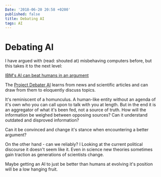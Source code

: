 ```yaml
---
Date: '2018-06-20 20:58 +0200'
published: false
title: Debating AI
tags: AI
---
```

# Debating AI

I have argued with (read: shouted at) misbehaving computers before, but this takes it to the next level:

[IBM's AI can beat humans in an argument](https://www.axios.com/ibms-ai-can-beat-humans-in-an-argument-a64bf953-c0b0-441c-bc09-e2b2ea6076f1.html)

The [Project Debater AI](https://www.research.ibm.com/artificial-intelligence/project-debater/) learns from news and scientific articles and can draw from them to eloquently discuss topics.

It's reminiscent of a homunculus. A human-like entity without an agenda of it's own who you can call upon to talk with you at length. But in the end it is an aggregator of what it's been fed, not a source of truth. How will the information be weighed between opposing sources? Can it understand outdated and disproved information?

Can it be convinced and change it's stance when encountering a better argument?

On the other hand - can we reliably? I Looking at the current political discourse it doesn't seem like it. Even in science new theories  sometimes gain traction as generations of scientists change.

Maybe getting an AI to just be better than humans at evolving it's position will be a low hanging fruit.
